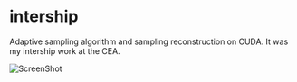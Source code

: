 # intership
Adaptive sampling algorithm and sampling reconstruction on CUDA. It was my intership work at the CEA.


![ScreenShot](https://i.postimg.cc/g2BQK89z/final-Quadtree.png)
